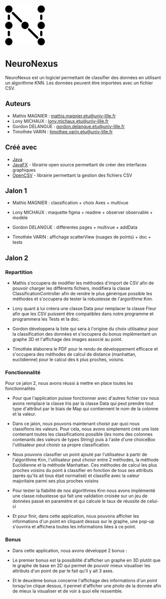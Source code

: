 ![Logo](./res/view/icons/logo/logo_black_128.png)

# NeuroNexus

NeuroNexus est un logiciel permettant de classifier des données en utilisant un algorithme KNN. Les données peuvent être importées avec un fichier CSV.

## Auteurs
- Mathis MAGNIER : [mathis.magnier.etu@univ-lille.fr](mailto:mathis.magnier.etu@univ-lille.fr)
- Lony MICHAUX : [lony.michaux.etu@univ-lille.fr](mailto:lony.michaux.etu@univ-lille.fr)
- Gordon DELANGUE : [gordon.delangue.etu@univ-lille.fr](mailto:gordon.delangue.etu@univ-lille.fr)
- Timothée VARIN : [timothee.varin.etu@univ-lille.fr](mailto:timothee.varin.etu@univ-lille.fr)

## Créé avec
- [Java](https://www.java.com/)
- [JavaFX](https://openjfx.io/) - librairie open source permettant de créer des interfaces graphiques
- [OpenCSV](https://opencsv.sourceforge.net/) - librairie permettant la gestion des fichiers CSV

## Jalon 1

- Mathis MAGNIER : classification + choix Axes + multivue

- Lony MICHAUX : maquette figma + readme + observer observable + modèle  

- Gordon DELANGUE : différentes pages + multivue + addData 

- Timothée VARIN : affichage scatterView (nuages de points) + doc + tests


## Jalon 2 

### Repartition 

- Mathis s'occupera de modifier les méthodes d'import de CSV afin de pouvoir charger les différents fichiers, modifiera la classe ClassificationController afin de rendre le plus générique possible les méthodes et s'occupera de tester la robustesse de l'argorithme Knn.


- Lony quant à lui créera une classe Data pour remplacer la classe Fleur afin que les CSV puissent être compatibles dans notre programme et programmera les Tests et la doc.


- Gordon développera la liste qui sera à l'origine du choix utilisateur pour la classification des données et s'occupera du bonus implémentant un graphe 3D et l'affichage des images associé au point.


- Timothée élaborera le PDF pour le rendu de développement efficace et s'occupera des méthodes de calcul de distance (manhattan, euclidienne) pour le calcul des k plus proches, voisins.


### Fonctionnalité
Pour ce jalon 2, nous avons réussi à mettre en place toutes les fonctionnalités

- Pour que l'application puisse fonctionner avec d'autres fichier csv nous avons remplacé la classe Iris par la classe Data qui peut prendre tout type d'attribut par le biais de Map qui contiennent le nom de la colonne et la valeur.


- Dans ce jalon, nous pouvons maintenant choisir par quoi nous classifions les valeurs. Pour cela, nous avons simplement créé une liste contenant toutes les classifications possible (les noms des colonnes contenants des valeurs de types String) puis à l'aide d'une choiceBox l'utilisateur peut choisir sa propre classification.


- Nous pouvons classifier un point ajouté par l'utilisateur à partir de l'algorithme Knn, l'utilisateur peut choisir entre 2 méthodes, la méthode Euclidienne et la méthode Manhattan. Ces méthodes de calcul les plus proches voisins du point à classifier en fonction de tous ses attributs (après qu'ils ait tous était normalisé) et classifie avec la valeur majoritaire parmi ses plus proches voisins


- Pour tester la fiabilité de nos algorithmes Knn nous avons implémenté une classe robustesse qui fait une validation croisée sur un jeu de données passé en paramètre et qui calcule le taux de réussite de celui-ci


- Et pour finir, dans cette application, nous pouvons afficher les informations d'un point en cliquant dessus sur le graphe, une pop-up s'ouvrira et affichera toutes les informations liées à ce point.
### Bonus

- Dans cette application, nous avons développé 2 bonus :


- Le premier bonus est la possibilité d'afficher un graphe en 3D plutôt que le graphe de base en 2D qui permet de pouvoir mieux visualiser les attributs d'un point de par le fait qu'il y ait 3 axes.


- Et le deuxième bonus concerne l'affichage des informations d'un point lorsqu'on clique dessus, il permet d'afficher une photo de la donnée afin de mieux la visualiser et de voir à quoi elle ressemble. 

